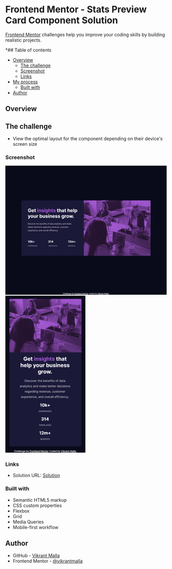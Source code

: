 # Frontend Mentor - Stats Preview Card Component Solution

[Frontend Mentor](https://www.frontendmentor.io) challenges help you improve your coding skills by building realistic projects.

*## Table of contents

- [Overview](#overview)
  - [The challenge](#the-challenge)
  - [Screenshot](#screenshot)
  - [Links](#links)
- [My process](#my-process)
  - [Built with](#built-with)
- [Author](#author)

## Overview

## The challenge

- View the optimal layout for the component depending on their device's screen size

### Screenshot

<img src="./design/Screenshot1.png"  width="800"/>
<img src="./design/Screenshot2.png"  width="250"/>

### Links

- Solution URL: [ Solution ](https://www.frontendmentor.io/profile/vikrantmalla)


### Built with

- Semantic HTML5 markup
- CSS custom properties
- Flexbox
- Grid
- Media Queries
- Mobile-first workflow

## Author

- GitHub - [Vikrant Malla](https://github.com/vikrantmalla)
- Frontend Mentor - [@vikrantmalla](https://www.frontendmentor.io/profile/vikrantmalla)